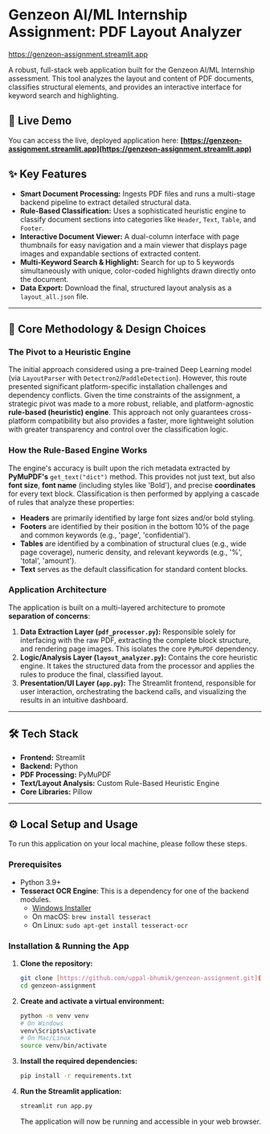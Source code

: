 # Genzeon AI/ML Internship Assignment: PDF Layout Analyzer

https://genzeon-assignment.streamlit.app

A robust, full-stack web application built for the Genzeon AI/ML Internship assessment. This tool analyzes the layout and content of PDF documents, classifies structural elements, and provides an interactive interface for keyword search and highlighting.

## 🚀 Live Demo

You can access the live, deployed application here:
**[https://genzeon-assignment.streamlit.app](https://genzeon-assignment.streamlit.app)**

## ✨ Key Features

* **Smart Document Processing:** Ingests PDF files and runs a multi-stage backend pipeline to extract detailed structural data.
* **Rule-Based Classification:** Uses a sophisticated heuristic engine to classify document sections into categories like `Header`, `Text`, `Table`, and `Footer`.
* **Interactive Document Viewer:** A dual-column interface with page thumbnails for easy navigation and a main viewer that displays page images and expandable sections of extracted content.
* **Multi-Keyword Search & Highlight:** Search for up to 5 keywords simultaneously with unique, color-coded highlights drawn directly onto the document.
* **Data Export:** Download the final, structured layout analysis as a `layout_all.json` file.

---

## 🧠 Core Methodology & Design Choices

### The Pivot to a Heuristic Engine

The initial approach considered using a pre-trained Deep Learning model (via `LayoutParser` with `Detectron2`/`PaddleDetection`). However, this route presented significant platform-specific installation challenges and dependency conflicts. Given the time constraints of the assignment, a strategic pivot was made to a more robust, reliable, and platform-agnostic **rule-based (heuristic) engine**. This approach not only guarantees cross-platform compatibility but also provides a faster, more lightweight solution with greater transparency and control over the classification logic.

### How the Rule-Based Engine Works

The engine's accuracy is built upon the rich metadata extracted by **PyMuPDF's** `get_text("dict")` method. This provides not just text, but also **font size**, **font name** (including styles like 'Bold'), and precise **coordinates** for every text block. Classification is then performed by applying a cascade of rules that analyze these properties:
* **Headers** are primarily identified by large font sizes and/or bold styling.
* **Footers** are identified by their position in the bottom 10% of the page and common keywords (e.g., 'page', 'confidential').
* **Tables** are identified by a combination of structural clues (e.g., wide page coverage), numeric density, and relevant keywords (e.g., '%', 'total', 'amount').
* **Text** serves as the default classification for standard content blocks.

### Application Architecture

The application is built on a multi-layered architecture to promote **separation of concerns**:
1.  **Data Extraction Layer (`pdf_processor.py`):** Responsible solely for interfacing with the raw PDF, extracting the complete block structure, and rendering page images. This isolates the core `PyMuPDF` dependency.
2.  **Logic/Analysis Layer (`layout_analyzer.py`):** Contains the core heuristic engine. It takes the structured data from the processor and applies the rules to produce the final, classified layout.
3.  **Presentation/UI Layer (`app.py`):** The Streamlit frontend, responsible for user interaction, orchestrating the backend calls, and visualizing the results in an intuitive dashboard.

---

## 🛠️ Tech Stack

* **Frontend:** Streamlit
* **Backend:** Python
* **PDF Processing:** PyMuPDF
* **Text/Layout Analysis:** Custom Rule-Based Heuristic Engine
* **Core Libraries:** Pillow

---

## ⚙️ Local Setup and Usage

To run this application on your local machine, please follow these steps.

### Prerequisites

* Python 3.9+
* **Tesseract OCR Engine**: This is a dependency for one of the backend modules.
    * [Windows Installer](https://github.com/UB-Mannheim/tesseract/wiki)
    * On macOS: `brew install tesseract`
    * On Linux: `sudo apt-get install tesseract-ocr`

### Installation & Running the App

1.  **Clone the repository:**
    ```bash
    git clone [https://github.com/uppal-bhumik/genzeon-assignment.git](https://github.com/uppal-bhumik/genzeon-assignment.git)
    cd genzeon-assignment
    ```

2.  **Create and activate a virtual environment:**
    ```bash
    python -m venv venv
    # On Windows
    venv\Scripts\activate
    # On Mac/Linux
    source venv/bin/activate
    ```

3.  **Install the required dependencies:**
    ```bash
    pip install -r requirements.txt
    ```

4.  **Run the Streamlit application:**
    ```bash
    streamlit run app.py
    ```
    The application will now be running and accessible in your web browser.
